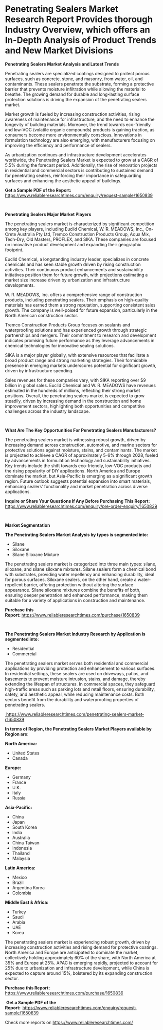 <p><h1>Penetrating Sealers Market Research Report Provides thorough Industry Overview, which offers an In-Depth Analysis of Product Trends and New Market Divisions</h1></p><p><strong>Penetrating Sealers Market Analysis and Latest Trends</strong></p>
<p><p>Penetrating sealers are specialized coatings designed to protect porous surfaces, such as concrete, stone, and masonry, from water, oil, and contaminants. These sealers penetrate the substrate, forming a protective barrier that prevents moisture infiltration while allowing the material to breathe. The growing demand for durable and long-lasting surface protection solutions is driving the expansion of the penetrating sealers market.</p><p>Market growth is fueled by increasing construction activities, rising awareness of maintenance for infrastructure, and the need to enhance the longevity of building materials. Moreover, the trend towards eco-friendly and low-VOC (volatile organic compounds) products is gaining traction, as consumers become more environmentally conscious. Innovations in formulation technology are also emerging, with manufacturers focusing on improving the efficiency and performance of sealers.</p><p>As urbanization continues and infrastructure development accelerates worldwide, the Penetrating Sealers Market is expected to grow at a CAGR of 5.5% during the forecast period. Additionally, the rise of renovation projects in residential and commercial sectors is contributing to sustained demand for penetrating sealers, reinforcing their importance in safeguarding surfaces and enhancing the aesthetic appeal of buildings.</p></p>
<p><strong>Get a Sample PDF of the Report:&nbsp;</strong> <a href="https://www.reliableresearchtimes.com/enquiry/request-sample/1650839?utm_campaign=2246&utm_medium=2&utm_source=Github&utm_content=ia&utm_term=31032025&utm_id=penetrating-sealers">https://www.reliableresearchtimes.com/enquiry/request-sample/1650839</a></p>
<p>&nbsp;</p>
<p><strong>Penetrating Sealers Major Market Players</strong></p>
<p><p>The penetrating sealers market is characterized by significant competition among key players, including Euclid Chemical, W. R. MEADOWS, Inc., On-Crete Australia Pty Ltd, Tremco Construction Products Group, Aqua Mix, Tech-Dry, Old Masters, PROFLEX, and SIKA. These companies are focused on innovative product development and expanding their geographic footprint.</p><p>Euclid Chemical, a longstanding industry leader, specializes in concrete chemicals and has seen stable growth driven by rising construction activities. Their continuous product enhancements and sustainability initiatives position them for future growth, with projections estimating a market size increase driven by urbanization and infrastructure developments.</p><p>W. R. MEADOWS, Inc. offers a comprehensive range of construction products, including penetrating sealers. Their emphasis on high-quality materials has earned them a strong reputation, supporting consistent sales growth. The company is well-poised for future expansion, particularly in the North American construction sector.</p><p>Tremco Construction Products Group focuses on sealants and waterproofing solutions and has experienced growth through strategic partnerships and mergers. Their commitment to research and development indicates promising future performance as they leverage advancements in chemical technologies for innovative sealing solutions.</p><p>SIKA is a major player globally, with extensive resources that facilitate a broad product range and strong marketing strategies. Their formidable presence in emerging markets underscores potential for significant growth, driven by infrastructure spending.</p><p>Sales revenues for these companies vary, with SIKA reporting over $9 billion in global sales. Euclid Chemical and W. R. MEADOWS have revenues estimated in the hundreds of millions, reflecting their strong market positions. Overall, the penetrating sealers market is expected to grow steadily, driven by increasing demand in the construction and home improvement sectors, highlighting both opportunities and competitive challenges across the industry landscape.</p></p>
<p>&nbsp;</p>
<p><strong>What Are The Key Opportunities For Penetrating Sealers Manufacturers?</strong></p>
<p><p>The penetrating sealers market is witnessing robust growth, driven by increasing demand across construction, automotive, and marine sectors for protective solutions against moisture, stains, and contaminants. The market is projected to achieve a CAGR of approximately 5-6% through 2028, fueled by advancements in formulation technology and sustainability initiatives. Key trends include the shift towards eco-friendly, low-VOC products and the rising popularity of DIY applications. North America and Europe dominate the market, but Asia-Pacific is emerging as a significant growth region. Future outlook suggests potential expansion into smart materials, enhancing sealers’ functionality and market penetration across diverse applications.</p></p>
<p><strong>Inquire or Share Your Questions If Any Before Purchasing This Report:</strong> <a href="https://www.reliableresearchtimes.com/enquiry/pre-order-enquiry/1650839?utm_campaign=2246&utm_medium=2&utm_source=Github&utm_content=ia&utm_term=31032025&utm_id=penetrating-sealers">https://www.reliableresearchtimes.com/enquiry/pre-order-enquiry/1650839</a></p>
<p>&nbsp;</p>
<p><strong>Market Segmentation</strong></p>
<p><strong>The Penetrating Sealers Market Analysis by types is segmented into:</strong></p>
<p><ul><li>Silane</li><li>Siloxane</li><li>Silane Siloxane Mixture</li></ul></p>
<p><p>The penetrating sealers market is categorized into three main types: silane, siloxane, and silane siloxane mixtures. Silane sealers form a chemical bond with substrates, providing water repellency and enhancing durability, ideal for porous surfaces. Siloxane sealers, on the other hand, create a water-repellent barrier, offering protection without altering the surface appearance. Silane siloxane mixtures combine the benefits of both, ensuring deeper penetration and enhanced performance, making them suitable for a variety of applications in construction and maintenance.</p></p>
<p><strong>Purchase this Report:&nbsp;</strong><a href="https://www.reliableresearchtimes.com/purchase/1650839?utm_campaign=2246&utm_medium=2&utm_source=Github&utm_content=ia&utm_term=31032025&utm_id=penetrating-sealers">https://www.reliableresearchtimes.com/purchase/1650839</a></p>
<p>&nbsp;</p>
<p><strong>The Penetrating Sealers Market Industry Research by Application is segmented into:</strong></p>
<p><ul><li>Residential</li><li>Commercial</li></ul></p>
<p><p>The penetrating sealers market serves both residential and commercial applications by providing protection and enhancement to various surfaces. In residential settings, these sealers are used on driveways, patios, and basements to prevent moisture intrusion, stains, and damage, thereby extending the lifespan of structures. In commercial spaces, they safeguard high-traffic areas such as parking lots and retail floors, ensuring durability, safety, and aesthetic appeal, while reducing maintenance costs. Both sectors benefit from the durability and waterproofing properties of penetrating sealers.</p></p>
<p><a href="https://www.reliableresearchtimes.com/penetrating-sealers-market-r1650839?utm_campaign=2246&utm_medium=2&utm_source=Github&utm_content=ia&utm_term=31032025&utm_id=penetrating-sealers">&nbsp;https://www.reliableresearchtimes.com/penetrating-sealers-market-r1650839</a></p>
<p><strong>In terms of Region, the Penetrating Sealers Market Players available by Region are:</strong></p>
<p>
    <p> <strong> North America: </strong>
        <ul>
            <li>United States</li>
            <li>Canada</li>
        </ul>
        </p> 
    <p> <strong> Europe: </strong>
        <ul>
            <li>Germany</li>
            <li>France</li>
            <li>U.K.</li>
            <li>Italy</li>
            <li>Russia</li>
        </ul>
        </p> 
    <p> <strong> Asia-Pacific: </strong>
        <ul>
            <li>China</li>
            <li>Japan</li>
            <li>South Korea</li>
            <li>India</li>
            <li>Australia</li>
            <li>China Taiwan</li>
            <li>Indonesia</li>
            <li>Thailand</li>
            <li>Malaysia</li>
        </ul>
        </p> 
    <p> <strong> Latin America: </strong>
        <ul>
            <li>Mexico</li>
            <li>Brazil</li>
            <li>Argentina Korea</li>
            <li>Colombia</li>
        </ul>
        </p> 
    <p> <strong> Middle East & Africa: </strong>
        <ul>
            <li>Turkey</li>
            <li>Saudi</li>
            <li>Arabia</li>
            <li>UAE</li>
            <li>Korea</li>
        </ul>
    </p>
    </p>
<p><p>The penetrating sealers market is experiencing robust growth, driven by increasing construction activities and rising demand for protective coatings. North America and Europe are anticipated to dominate the market, collectively holding approximately 60% of the share, with North America at 35% and Europe at 25%. APAC is emerging rapidly, projected to account for 25% due to urbanization and infrastructure development, while China is expected to capture around 15%, bolstered by its expanding construction sector.</p></p>
<p><strong>Purchase this Report: </strong><a href="https://www.reliableresearchtimes.com/purchase/1650839?utm_campaign=2246&utm_medium=2&utm_source=Github&utm_content=ia&utm_term=31032025&utm_id=penetrating-sealers">https://www.reliableresearchtimes.com/purchase/1650839</a></p>
<p>&nbsp;<strong>Get a Sample PDF of the Report:&nbsp;&nbsp;</strong><a href="https://www.reliableresearchtimes.com/enquiry/request-sample/1650839?utm_campaign=2246&utm_medium=2&utm_source=Github&utm_content=ia&utm_term=31032025&utm_id=penetrating-sealers">https://www.reliableresearchtimes.com/enquiry/request-sample/1650839</a></p>
<p><strong></strong></p>
<p>Check more reports on <a href="https://www.reliableresearchtimes.com/?utm_campaign=2246&utm_medium=2&utm_source=Github&utm_content=ia&utm_term=31032025&utm_id=penetrating-sealers">https://www.reliableresearchtimes.com/</a></p>